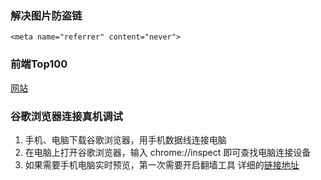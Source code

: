 ### 解决图片防盗链
```
<meta name="referrer" content="never">
```
### 前端Top100
[网站](https://www.awesomes.cn/)
### 谷歌浏览器连接真机调试
1. 手机、电脑下载谷歌浏览器，用手机数据线连接电脑
2. 在电脑上打开谷歌浏览器，输入 chrome://inspect 即可查找电脑连接设备
3. 如果需要手机电脑实时预览，第一次需要开启翻墙工具
详细的[链接地址](http://yujiangshui.com/multidevice-frontend-debug/)